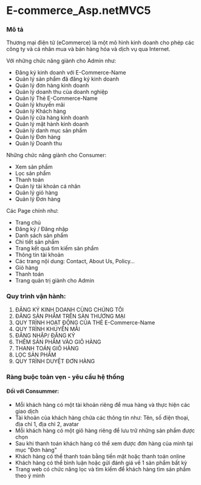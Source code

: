 # E-commerce_Asp.netMVC5

### Mô tả 

Thương mại điện tử (eCommerce) là một mô hình kinh doanh cho phép các công ty và cá nhân mua và bán hàng hóa và dịch vụ qua Internet.

Với những chức năng giành cho Admin như:

* Đăng ký kinh doanh với E-Commerce-Name
* Quản lý sản phẩm đã đăng ký kinh doanh
* Quản lý đơn hàng kinh doanh
* Quản lý doanh thu của doanh nghiệp
* Quản lý Thẻ E-Commerce-Name
* Quản lý khuyến mãi
* Quản lý Khách hàng
* Quản lý cửa hàng kinh doanh
* Quản lý mặt hành kinh doanh
* Quản lý danh mục sản phẩm
* Quản lý Đơn hàng
* Quản lý Doanh thu

Những chức năng giành cho Consumer:

* Xem sản phẩm
* Lọc sản phẩm
* Thanh toán
* Quản lý tài khoản cá nhân
* Quản lý giỏ hàng
* Quản lý Đơn hàng


Các Page chính như:

* Trang chủ
* Đăng ký / Đăng nhập
* Danh sách sản phẩm
* Chi tiết sản phẩm
* Trang kết quả tìm kiếm sản phẩm
* Thông tin tài khoản
* Các trang nội dung: Contact, About Us, Policy…
* Giỏ hàng
* Thanh toán
* Trang quản trị giành cho Admin


### Quy trình vận hành:

1. ĐĂNG KÝ KINH DOANH CÙNG CHÚNG TÔI
2. ĐĂNG SẢN PHẨM TRÊN SÀN THƯƠNG MẠI
3. QUY TRÌNH HOẠT ĐỘNG CỦA THẺ E-Commerce-Name
4. QUY TRÌNH KHUYẾN MÃI
5. ĐĂNG NHẬP/ ĐĂNG KÝ
6. THÊM SẢN PHẨM VÀO GIÕ HÀNG
7. THANH TOÁN GIÕ HÀNG
8. LỌC SẢN PHẨM
9. QUY TRÌNH DUYỆT ĐƠN HÀNG


### Ràng buộc toàn vẹn - yêu cầu hệ thống
#### Đối với Consummer:
  - Mỗi khách hàng có một tài khoản riêng để mua hàng và thực hiện các giao dịch
  - Tài khoản của khách hàng chứa các thông tin như: Tên, số điện thoại, địa chỉ 1, địa chỉ 2, avatar
  - Mỗi khách hàng có một giõ hàng riêng để lưu trữ những sản phẩm được chọn
  - Sau khi thanh toán khách hàng có thể xem được đơn hàng của mình tại mục "Đơn hàng"
  - Khách hàng có thể thanh toán bằng tiền mặt hoặc thanh toán online
  - Khách hàng có thể bình luận hoặc gửi đánh giá về 1 sản phẩm bất kỳ
  - Trang web có chức năng lọc và tìm kiếm để khách hàng tìm sản phẩm theo ý mình
  
